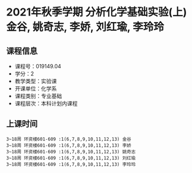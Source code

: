 # 2021年秋季学期 分析化学基础实验(上) 金谷, 姚奇志, 李娇, 刘红瑜, 李玲玲






## 课程信息

- 课程号：019149.04
- 学分：2
- 教学类型：实验课
- 开课单位：化学系
- 课程类别：专业基础
- 课程层次：本科计划内课程

## 上课时间

```
3~18周 环资楼601-609 :1(6,7,8,9,10,11,12,13) 金谷
3~18周 环资楼601-609 :1(6,7,8,9,10,11,12,13) 李娇
3~18周 环资楼601-609 :1(6,7,8,9,10,11,12,13) 姚奇志
3~18周 环资楼601-609 :1(6,7,8,9,10,11,12,13) 刘红瑜
3~18周 环资楼601-609 :1(6,7,8,9,10,11,12,13) 李玲玲
```

